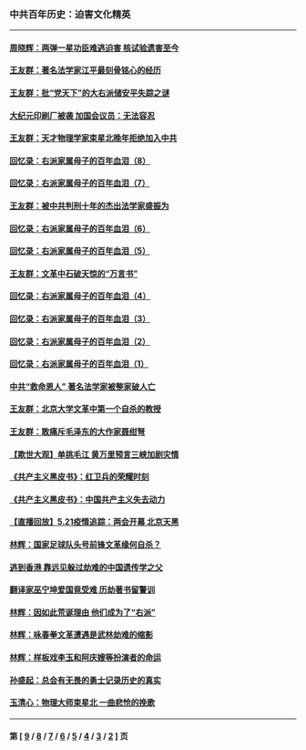 ### 中共百年历史：迫害文化精英
---
#### [周晓辉：两弹一星功臣难逃迫害 核试验遗害至今](../../pages/nf1176111/n12974997.md?06120430) 
#### [王友群：著名法学家江平最刻骨铭心的经历](../../pages/nf1176111/n12970787.md?06120430) 
#### [王友群：批“党天下”的大右派储安平失踪之谜](../../pages/nf1176111/n12954229.md?06120430) 
#### [大纪元印刷厂被袭 加国会议员：无法容忍](../../pages/nf1176111/n12883028.md?06120430) 
#### [王友群：天才物理学家束星北晚年拒绝加入中共](../../pages/nf1176111/n12792913.md?06120430) 
#### [回忆录：右派家属母子的百年血泪（8）](../../pages/nf1176111/n12706196.md?06120430) 
#### [回忆录：右派家属母子的百年血泪（7）](../../pages/nf1176111/n12706191.md?06120430) 
#### [王友群：被中共判刑十年的杰出法学家盛振为](../../pages/nf1176111/n12706141.md?06120430) 
#### [回忆录：右派家属母子的百年血泪（6）](../../pages/nf1176111/n12698863.md?06120430) 
#### [回忆录：右派家属母子的百年血泪（5）](../../pages/nf1176111/n12692515.md?06120430) 
#### [王友群：文革中石破天惊的“万言书”](../../pages/nf1176111/n12690994.md?06120430) 
#### [回忆录：右派家属母子的百年血泪（4）](../../pages/nf1176111/n12686410.md?06120430) 
#### [回忆录：右派家属母子的百年血泪（3）](../../pages/nf1176111/n12683820.md?06120430) 
#### [回忆录：右派家属母子的百年血泪（2）](../../pages/nf1176111/n12679738.md?06120430) 
#### [回忆录：右派家属母子的百年血泪（1）](../../pages/nf1176111/n12678112.md?06120430) 
#### [中共“救命恩人” 著名法学家被整家破人亡](../../pages/nf1176111/n12658168.md?06120430) 
#### [王友群：北京大学文革中第一个自杀的教授](../../pages/nf1176111/n12632697.md?06120430) 
#### [王友群：敢痛斥毛泽东的大作家聂绀弩](../../pages/nf1176111/n12384788.md?06120430) 
#### [【欺世大观】单挑毛江 黄万里预言三峡加剧灾情](../../pages/nf1176111/n12357101.md?06120430) 
#### [《共产主义黑皮书》：红卫兵的荣耀时刻](../../pages/nf1176111/n12190329.md?06120430) 
#### [《共产主义黑皮书》：中国共产主义失去动力](../../pages/nf1176111/n12168749.md?06120430) 
#### [【直播回放】5.21疫情追踪：两会开幕 北京天黑](../../pages/nf1176111/n12126358.md?06120430) 
#### [林辉：国家足球队头号前锋文革缘何自杀？](../../pages/nf1176111/n11648921.md?06120430) 
#### [逃到香港 靠远见躲过劫难的中国遗传学之父](../../pages/nf1176111/n11535984.md?06120430) 
#### [翻译家巫宁坤爱国竟受难 历劫著书留警训](../../pages/nf1176111/n11478084.md?06120430) 
#### [林辉：因如此荒诞理由 他们成为了“右派”](../../pages/nf1176111/n11070799.md?06120430) 
#### [林辉：咏春拳文革遭遇是武林劫难的缩影](../../pages/nf1176111/n11042647.md?06120430) 
#### [林辉：样板戏李玉和阿庆嫂等扮演者的命运](../../pages/nf1176111/n11034634.md?06120430) 
#### [孙盛起：总会有无畏的勇士记录历史的真实](../../pages/nf1176111/n11027279.md?06120430) 
#### [玉清心：物理大师束星北 一曲悲怆的挽歌](../../pages/nf1176111/n11022591.md?06120430) 

---
#### 第 [ [9](./9.md?06120430) / [8](./8.md?06120430) / [7](./7.md?06120430) / [6](./6.md?06120430) / [5](./5.md?06120430) / [4](./4.md?06120430) / [3](./3.md?06120430) / [2](./2.md?06120430) ] 页
